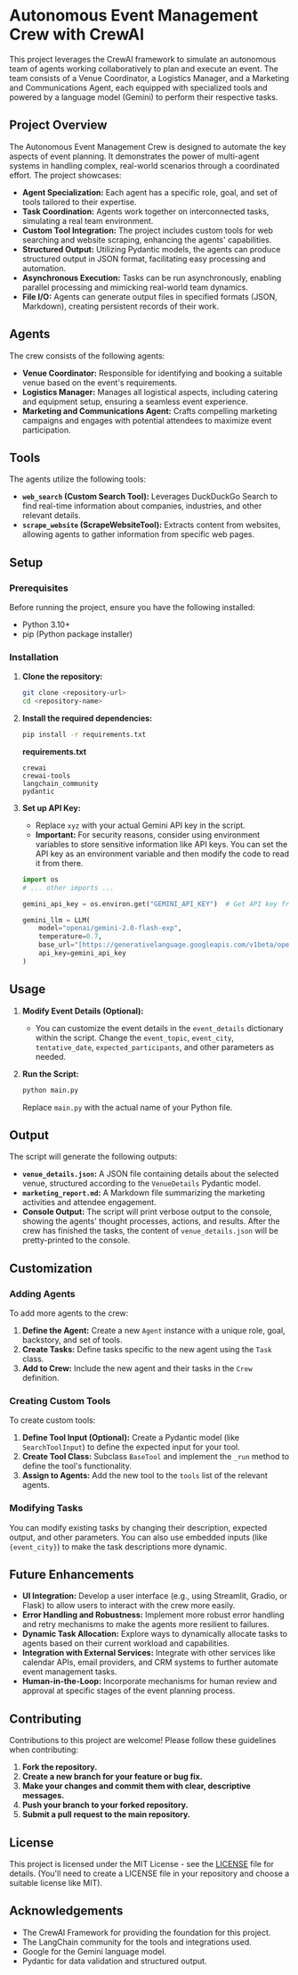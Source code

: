 # Autonomous Event Management Crew with CrewAI

This project leverages the CrewAI framework to simulate an autonomous team of agents working collaboratively to plan and execute an event. The team consists of a Venue Coordinator, a Logistics Manager, and a Marketing and Communications Agent, each equipped with specialized tools and powered by a language model (Gemini) to perform their respective tasks.

## Project Overview

The Autonomous Event Management Crew is designed to automate the key aspects of event planning. It demonstrates the power of multi-agent systems in handling complex, real-world scenarios through a coordinated effort. The project showcases:

-   **Agent Specialization:** Each agent has a specific role, goal, and set of tools tailored to their expertise.
-   **Task Coordination:** Agents work together on interconnected tasks, simulating a real team environment.
-   **Custom Tool Integration:** The project includes custom tools for web searching and website scraping, enhancing the agents' capabilities.
-   **Structured Output:** Utilizing Pydantic models, the agents can produce structured output in JSON format, facilitating easy processing and automation.
-   **Asynchronous Execution:** Tasks can be run asynchronously, enabling parallel processing and mimicking real-world team dynamics.
-   **File I/O:** Agents can generate output files in specified formats (JSON, Markdown), creating persistent records of their work.

## Agents

The crew consists of the following agents:

-   **Venue Coordinator:** Responsible for identifying and booking a suitable venue based on the event's requirements.
-   **Logistics Manager:** Manages all logistical aspects, including catering and equipment setup, ensuring a seamless event experience.
-   **Marketing and Communications Agent:** Crafts compelling marketing campaigns and engages with potential attendees to maximize event participation.

## Tools

The agents utilize the following tools:

-   **`web_search` (Custom Search Tool):** Leverages DuckDuckGo Search to find real-time information about companies, industries, and other relevant details.
-   **`scrape_website` (ScrapeWebsiteTool):** Extracts content from websites, allowing agents to gather information from specific web pages.

## Setup

### Prerequisites

Before running the project, ensure you have the following installed:

-   Python 3.10+
-   pip (Python package installer)

### Installation

1.  **Clone the repository:**

    ```bash
    git clone <repository-url>
    cd <repository-name>
    ```

2.  **Install the required dependencies:**

    ```bash
    pip install -r requirements.txt
    ```
    **requirements.txt**
    ```
    crewai
    crewai-tools
    langchain_community
    pydantic
    ```

3.  **Set up API Key:**

    -   Replace `xyz` with your actual Gemini API key in the script.
    -   **Important:** For security reasons, consider using environment variables to store sensitive information like API keys. You can set the API key as an environment variable and then modify the code to read it from there.

    ```python
    import os
    # ... other imports ...

    gemini_api_key = os.environ.get("GEMINI_API_KEY")  # Get API key from environment variable

    gemini_llm = LLM(
        model="openai/gemini-2.0-flash-exp",
        temperature=0.7,
        base_url="[https://generativelanguage.googleapis.com/v1beta/openai/](https://generativelanguage.googleapis.com/v1beta/openai/)",
        api_key=gemini_api_key
    )
    ```

## Usage

1.  **Modify Event Details (Optional):**

    -   You can customize the event details in the `event_details` dictionary within the script. Change the `event_topic`, `event_city`, `tentative_date`, `expected_participants`, and other parameters as needed.

2.  **Run the Script:**

    ```bash
    python main.py
    ```

    Replace `main.py` with the actual name of your Python file.

## Output

The script will generate the following outputs:

-   **`venue_details.json`:** A JSON file containing details about the selected venue, structured according to the `VenueDetails` Pydantic model.
-   **`marketing_report.md`:** A Markdown file summarizing the marketing activities and attendee engagement.
-   **Console Output:** The script will print verbose output to the console, showing the agents' thought processes, actions, and results. After the crew has finished the tasks, the content of `venue_details.json` will be pretty-printed to the console.

## Customization

### Adding Agents

To add more agents to the crew:

1.  **Define the Agent:** Create a new `Agent` instance with a unique role, goal, backstory, and set of tools.
2.  **Create Tasks:** Define tasks specific to the new agent using the `Task` class.
3.  **Add to Crew:** Include the new agent and their tasks in the `Crew` definition.

### Creating Custom Tools

To create custom tools:

1.  **Define Tool Input (Optional):** Create a Pydantic model (like `SearchToolInput`) to define the expected input for your tool.
2.  **Create Tool Class:** Subclass `BaseTool` and implement the `_run` method to define the tool's functionality.
3.  **Assign to Agents:** Add the new tool to the `tools` list of the relevant agents.

### Modifying Tasks

You can modify existing tasks by changing their description, expected output, and other parameters. You can also use embedded inputs (like `{event_city}`) to make the task descriptions more dynamic.

## Future Enhancements

-   **UI Integration:** Develop a user interface (e.g., using Streamlit, Gradio, or Flask) to allow users to interact with the crew more easily.
-   **Error Handling and Robustness:** Implement more robust error handling and retry mechanisms to make the agents more resilient to failures.
-   **Dynamic Task Allocation:** Explore ways to dynamically allocate tasks to agents based on their current workload and capabilities.
-   **Integration with External Services:** Integrate with other services like calendar APIs, email providers, and CRM systems to further automate event management tasks.
-   **Human-in-the-Loop:** Incorporate mechanisms for human review and approval at specific stages of the event planning process.

## Contributing

Contributions to this project are welcome! Please follow these guidelines when contributing:

1.  **Fork the repository.**
2.  **Create a new branch for your feature or bug fix.**
3.  **Make your changes and commit them with clear, descriptive messages.**
4.  **Push your branch to your forked repository.**
5.  **Submit a pull request to the main repository.**

## License

This project is licensed under the MIT License - see the [LICENSE](LICENSE) file for details. (You'll need to create a LICENSE file in your repository and choose a suitable license like MIT).

## Acknowledgements

-   The CrewAI Framework for providing the foundation for this project.
-   The LangChain community for the tools and integrations used.
-   Google for the Gemini language model.
-   Pydantic for data validation and structured output.

